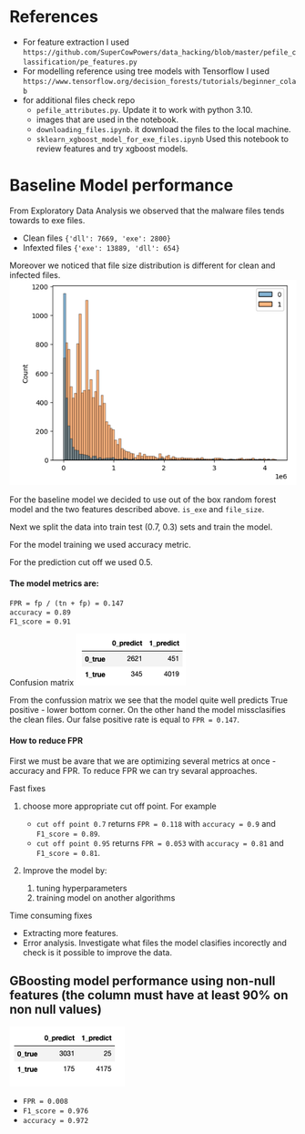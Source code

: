 # References
- For feature extraction I used  `https://github.com/SuperCowPowers/data_hacking/blob/master/pefile_classification/pe_features.py`
- For modelling reference using tree models with Tensorflow I used `https://www.tensorflow.org/decision_forests/tutorials/beginner_colab`
- for additional files check repo 
    - `pefile_attributes.py`. Update it to work with python 3.10. 
    - images that are used in the notebook. 
    - `downloading_files.ipynb`. it download the files to the local machine. 
    - `sklearn_xgboost_model_for_exe_files.ipynb` Used this notebook to review features and try xgboost models.  
    
    
# Baseline Model performance

From Exploratory Data Analysis we observed that the malware files tends towards to exe files. 
- Clean files `{'dll': 7669, 'exe': 2800}`
- Infexted files `{'exe': 13889, 'dll': 654}`

Moreover we noticed that file size distribution is different for clean and infected files. 
![file_ze](file_size_distribution.png)

For the baseline model we decided to use out of the box random forest model and the two features described above. 
`is_exe` and `file_size`.

Next we split the data into train test (0.7, 0.3) sets and train the model. 

For the model training we used accuracy metric. 

For the prediction cut off we used 0.5. 

#### The model metrics are: 
```
FPR = fp / (tn + fp) = 0.147
accuracy = 0.89
F1_score = 0.91
```

Confusion matrix 
![confusion_matrix](confusion_matrix_base_model.png)

From the confussion matrix we see that the model quite well predicts True positive - lower bottom corner.  On the other hand the model missclasifies the clean files. Our false positive rate is equal to `FPR = 0.147`. 

#### How to reduce FPR

First we must be avare that we are optimizing several metrics at once - accuracy and FPR. 
To reduce FPR we can try sevaral approaches. 

Fast fixes
1. choose more appropriate cut off point. For example 
    - `cut off point 0.7` returns `FPR = 0.118` with `accuracy = 0.9` and `F1_score = 0.89`.
    - `cut off point 0.95` returns `FPR = 0.053` with `accuracy = 0.81` and `F1_score = 0.81`.
    
2. Improve the model by: 
    1. tuning hyperparameters
    2. training model on another algorithms
    
Time consuming fixes

- Extracting more features. 
- Error analysis. Investigate what files  the model clasifies incorectly and check is it possible to improve the data. 


## GBoosting model performance using non-null features (the column must have at least 90% on non null values)
![](xgboost_cm.png)
- `FPR = 0.008`
- `F1_score = 0.976`
- `accuracy = 0.972`
    
